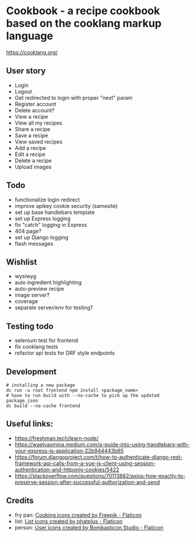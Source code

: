 # Cookbook - a recipe cookbook based on the cooklang markup language

https://cooklang.org/

## User story
- Login
- Logout
- Get redirected to login with proper "next" param
- Register account
- Delete account?
- View a recipe
- View all my recipes
- Share a recipe
- Save a recipe
- View saved recipes
- Add a recipe
- Edit a recipe
- Delete a recipe
- Upload images

## Todo
- functionalize login redirect
- improve apikey cookie security (samesite)
- set up base handlebars template
- set up Express logging
- fix "catch" logging in Express
- 404 page?
- set up Django logging
- flash messages

## Wishlist
- wysiwyg
- auto ingredient highlighting
- auto-preview recipe
- image server?
- coverage
- separate server/env for testing?

## Testing todo
- selenium test for frontend
- fix cooklang tests
- refactor api tests for DRF style endpoints

## Development
```
# installing a new package
dc run -u root frontend npm install <package_name>
# have to run build with --no-cache to pick up the updated package.json
dc build --no-cache frontend
```

## Useful links:
- https://freshman.tech/learn-node/
- https://waelyasmina.medium.com/a-guide-into-using-handlebars-with-your-express-js-application-22b944443b65
- https://forum.djangoproject.com/t/how-to-authenticate-django-rest-framework-api-calls-from-a-vue-js-client-using-session-authentication-and-httponly-cookies/5422
- https://stackoverflow.com/questions/70113882/axios-how-exactly-to-preserve-session-after-successful-authorization-and-send


## Credits
- fry pan: <a href="https://www.flaticon.com/free-icons/cooking" title="cooking icons">Cooking icons created by Freepik - Flaticon</a>
- list: <a href="https://www.flaticon.com/free-icons/list" title="list icons">List icons created by phatplus - Flaticon</a>
- person: <a href="https://www.flaticon.com/free-icons/user" title="user icons">User icons created by Bombasticon Studio - Flaticon</a>
